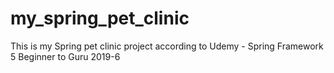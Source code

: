 # my_spring_pet_clinic
This is my Spring pet clinic project according to Udemy - Spring Framework 5 Beginner to Guru 2019-6
